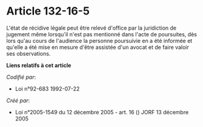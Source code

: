 # Article 132-16-5

L'état de récidive légale peut être relevé d'office par la juridiction de jugement même lorsqu'il n'est pas mentionné dans
l'acte de poursuites, dès lors qu'au cours de l'audience la personne poursuivie en a été informée et qu'elle a été mise en
mesure d'être assistée d'un avocat et de faire valoir ses observations.

**Liens relatifs à cet article**

_Codifié par_:

  - Loi n°92-683 1992-07-22

_Créé par_:

  - Loi n°2005-1549 du 12 décembre 2005 - art. 16 () JORF 13 décembre 2005
